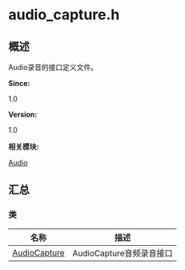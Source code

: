 # audio_capture.h


## **概述**

Audio录音的接口定义文件。

**Since:**

1.0

**Version:**

1.0

**相关模块:**

[Audio](_audio.md)


## **汇总**


### 类

  | 名称 | 描述 | 
| -------- | -------- |
| [AudioCapture](_audio_capture.md) | AudioCapture音频录音接口 | 
